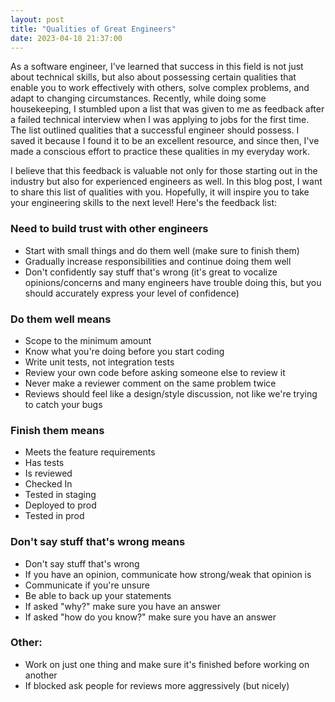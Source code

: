 ```yaml
---
layout: post
title: "Qualities of Great Engineers"
date: 2023-04-18 21:37:00
---
```


As a software engineer, I've learned that success in this field is not just about technical skills, but also about possessing certain qualities that enable you to work effectively with others, solve complex problems, and adapt to changing circumstances. Recently, while doing some housekeeping, I stumbled upon a list that was given to me as feedback after a failed technical interview when I was applying to jobs for the first time. The list outlined qualities that a successful engineer should possess. I saved it because I found it to be an excellent resource, and since then, I've made a conscious effort to practice these qualities in my everyday work.

I believe that this feedback is valuable not only for those starting out in the industry but also for experienced engineers as well. In this blog post, I want to share this list of qualities with you. Hopefully, it will inspire you to take your engineering skills to the next level! Here's the feedback list:

### Need to build trust with other engineers

  * Start with small things and do them well (make sure to finish them)
  * Gradually increase responsibilities and continue doing them well
  * Don't confidently say stuff that's wrong (it's great to vocalize opinions/concerns and many engineers have trouble doing this, but you should accurately express your level of confidence)

### Do them well means

  * Scope to the minimum amount
  * Know what you're doing before you start coding
  * Write unit tests, not integration tests
  * Review your own code before asking someone else to review it
  * Never make a reviewer comment on the same problem twice
  * Reviews should feel like a design/style discussion, not like we're trying to catch your bugs

### Finish them means

  * Meets the feature requirements
  * Has tests
  * Is reviewed
  * Checked In
  * Tested in staging
  * Deployed to prod
  * Tested in prod

### Don't say stuff that's wrong means

  * Don't say stuff that's wrong
  * If you have an opinion, communicate how strong/weak that opinion is
  * Communicate if you're unsure
  * Be able to back up your statements
  * If asked "why?" make sure you have an answer
  * If asked "how do you know?" make sure you have an answer

### Other:

  * Work on just one thing and make sure it's finished before working on another
  * If blocked ask people for reviews more aggressively (but nicely)